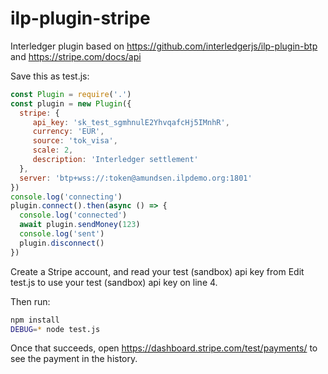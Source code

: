 # ilp-plugin-stripe
Interledger plugin based on https://github.com/interledgerjs/ilp-plugin-btp and https://stripe.com/docs/api

Save this as test.js:
```js
const Plugin = require('.')
const plugin = new Plugin({
  stripe: {
     api_key: 'sk_test_sgmhnulE2YhvqafcHj5IMnhR',
     currency: 'EUR',
     source: 'tok_visa',
     scale: 2,
     description: 'Interledger settlement'
  },
  server: 'btp+wss://:token@amundsen.ilpdemo.org:1801'
})
console.log('connecting')
plugin.connect().then(async () => {
  console.log('connected')
  await plugin.sendMoney(123)
  console.log('sent')
  plugin.disconnect()
})
```

Create a Stripe account, and read your test (sandbox) api key from
Edit test.js to use your test (sandbox) api key on line 4.

Then run:
```sh
npm install
DEBUG=* node test.js
```

Once that succeeds, open https://dashboard.stripe.com/test/payments/ to see the payment in the history.

